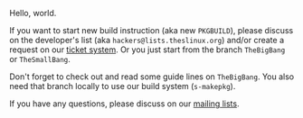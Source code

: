 Hello, world.

If you want to start new build instruction (aka new `PKGBUILD`), please
discuss on the developer's list (aka `hackers@lists.theslinux.org`)
and/or create a request on our [ticket system][tsys]. Or you just start
from the branch `TheBigBang` or `TheSmallBang`.

Don't forget to check out and read some guide lines on `TheBigBang`.
You also need that branch locally to use our build system (`s-makepkg`).

If you have any questions, please discuss on our [mailing lists][lists].

[tsys]: https://github.com/TheSLinux/gs/issues
[lists]: http://theslinux.org/lists/en/
